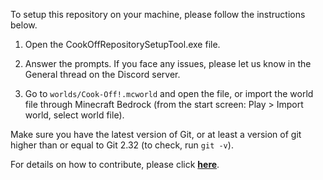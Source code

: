 To setup this repository on your machine, please follow the instructions below.

1. Open the CookOffRepositorySetupTool.exe file.

2. Answer the prompts. If you face any issues, please let us know in the General thread on the Discord server.

3. Go to `worlds/Cook-Off!.mcworld` and open the file, or import the world file through Minecraft Bedrock (from the start screen: Play > Import world, select world file).

Make sure you have the latest version of Git, or at least a version of git higher than or equal to Git 2.32 (to check, run `git -v`).

For details on how to contribute, please click **[here](https://bedrockcommands.org/projects/cook-off/contributing)**.